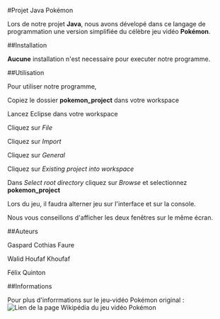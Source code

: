 #Projet Java Pokémon

Lors de notre projet **Java**, nous avons dévelopé dans ce langage de programmation une version simplifiée du célèbre jeu vidéo **Pokémon**.

##Installation 

**Aucune** installation n'est necessaire pour executer notre programme.

##Utilisation

Pour utiliser notre programme,

Copiez le dossier **pokemon_project** dans votre workspace

Lancez Eclipse dans votre workspace

Cliquez sur *File*

Cliquez sur *Import*

Cliquez sur *General*

Cliquez sur *Existing project into workspace*

Dans *Select root directory* cliquez sur *Browse* et selectionnez **pokemon_project**

Lors du jeu, il faudra alterner jeu sur l'interface et sur la console.

Nous vous conseillons d'afficher les deux fenêtres sur le même écran. 

##Auteurs

Gaspard Cothias Faure

Walid Houfaf Khoufaf

Félix Quinton

##Informations

Pour plus d'inforrmations sur le jeu-vidéo Pokémon original : ![Lien de la page Wikipédia du jeu vidéo Pokémon](https://fr.wikipedia.org/wiki/Pok%C3%A9mon_(s%C3%A9rie_de_jeux_vid%C3%A9o))


